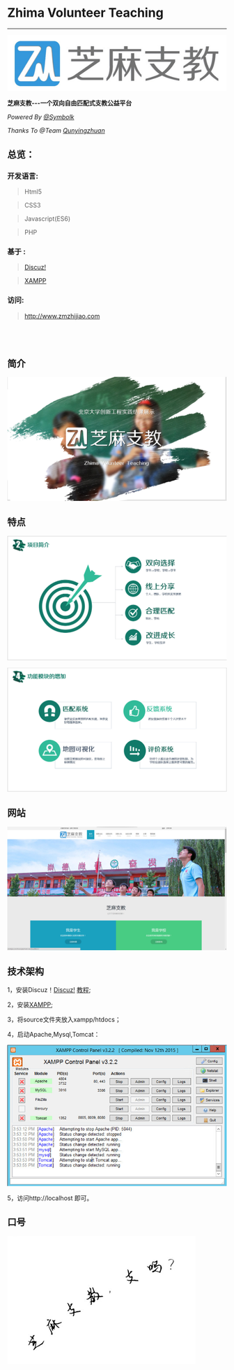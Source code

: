 # Zhima Volunteer Teaching


---

![logo](https://github.com/Symbolk/zmzhijiao/blob/master/images/logo.jpg)


**芝麻支教---一个双向自由匹配式支教公益平台**

_Powered By [@Symbolk](http://www.symbolk.com)_

_Thanks To @Team [Qunyingzhuan](https://github.com/Symbolk/zmzhijiao/blob/master/images/team.jpg)_


## 总览：

### 开发语言:

> Html5

> CSS3

> Javascript(ES6)

> PHP

### 基于 :

> [Discuz!](http://www.discuz.net/forum.php "Discuz Forum") 

> [XAMPP](https://www.apachefriends.org/zh_cn/index.html "XAMPP offical site")
 

### 访问:

>  http://www.zmzhijiao.com

 
---
## 简介

![intro](https://github.com/Symbolk/zmzhijiao/blob/master/images/intro.jpg)


## 特点

![features](https://github.com/Symbolk/zmzhijiao/blob/master/images/features.jpg)

![features2](https://github.com/Symbolk/zmzhijiao/blob/master/images/features2do.jpg)


## 网站


![home](https://github.com/Symbolk/zmzhijiao/blob/master/screenshots/home.jpg)



## 技术架构


1，安装Discuz！[Discuz!](http://www.discuz.net/forum.php "Discuz Forum") [教程](http://www.godiscuz.com/ "tutorial");

2，安装[XAMPP](https://www.apachefriends.org/zh_cn/index.html "XAMPP offical site");

3，将source文件夹放入xampp/htdocs；

4，启动Apache,Mysql,Tomcat：

![xampp](https://github.com/Symbolk/zmzhijiao/blob/master/screenshots/xampp.jpg)

5，访问http://localhost 即可。


## 口号

![slogan](https://github.com/Symbolk/zmzhijiao/blob/master/images/slogan.jpg)
